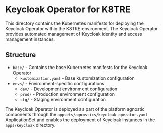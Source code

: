 # Keycloak Operator for K8TRE

This directory contains the Kubernetes manifests for deploying the Keycloak Operator within the K8TRE environment. The Keycloak Operator provides automated management of Keycloak identity and access management instances.

## Structure

- `base/` - Contains the base Kubernetes manifests for the Keycloak Operator
  - `kustomization.yaml` - Base kustomization configuration
- `envs/` - Environment-specific configurations
  - `dev/` - Development environment configuration
  - `prod/` - Production environment configuration
  - `stg/` - Staging environment configuration

The Keycloak Operator is deployed as part of the platform agnostic components through the `appsets/agnostics/keycloak-operator.yaml` ApplicationSet and enables the deployment of Keycloak instances in the `apps/keycloak` directory.